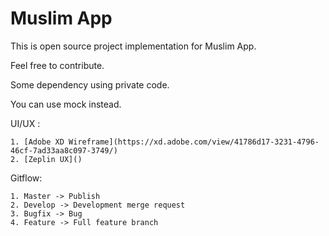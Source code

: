 # Muslim App

This is open source project implementation for Muslim App.

Feel free to contribute.

Some dependency using private code.

You can use mock instead.

UI/UX :

    1. [Adobe XD Wireframe](https://xd.adobe.com/view/41786d17-3231-4796-46cf-7ad33aa8c097-3749/)
    2. [Zeplin UX]()

Gitflow:

    1. Master -> Publish
    2. Develop -> Development merge request
    3. Bugfix -> Bug
    4. Feature -> Full feature branch
